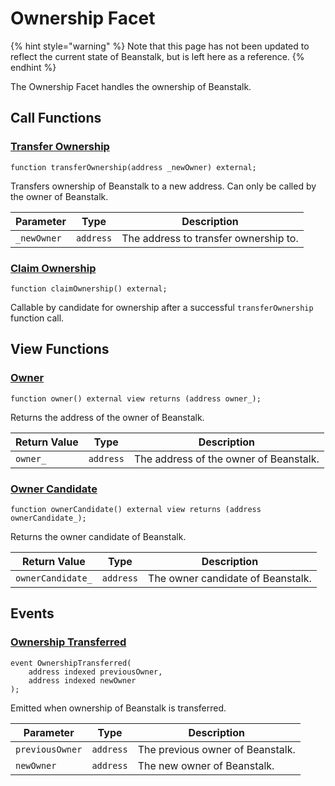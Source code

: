 # Ownership Facet

{% hint style="warning" %}
Note that this page has not been updated to reflect the current state of Beanstalk, but is left here as a reference.
{% endhint %}

The Ownership Facet handles the ownership of Beanstalk.

## Call Functions

### [Transfer Ownership](https://github.com/BeanstalkFarms/Beanstalk/blob/f0e29aae99ddca90085d8dfdc990cff88451d357/protocol/contracts/farm/facets/OwnershipFacet.sol#L15)

```solidity
function transferOwnership(address _newOwner) external;
```

Transfers ownership of Beanstalk to a new address. Can only be called by the owner of Beanstalk.

| Parameter   | Type      | Description                           |
| ----------- | --------- | ------------------------------------- |
| `_newOwner` | `address` | The address to transfer ownership to. |

### [Claim Ownership](https://github.com/BeanstalkFarms/Beanstalk/blob/f0e29aae99ddca90085d8dfdc990cff88451d357/protocol/contracts/farm/facets/OwnershipFacet.sol#L20)

```solidity
function claimOwnership() external;
```

Callable by candidate for ownership after a successful `transferOwnership` function call.

## View Functions

### [Owner](https://github.com/BeanstalkFarms/Beanstalk/blob/f0e29aae99ddca90085d8dfdc990cff88451d357/protocol/contracts/farm/facets/OwnershipFacet.sol#L26)

```solidity
function owner() external view returns (address owner_);
```

Returns the address of the owner of Beanstalk.

| Return Value | Type      | Description                            |
| ------------ | --------- | -------------------------------------- |
| `owner_`     | `address` | The address of the owner of Beanstalk. |

### [Owner Candidate](https://github.com/BeanstalkFarms/Beanstalk/blob/f0e29aae99ddca90085d8dfdc990cff88451d357/protocol/contracts/farm/facets/OwnershipFacet.sol#L30)

```solidity
function ownerCandidate() external view returns (address ownerCandidate_);
```

Returns the owner candidate of Beanstalk.

| Return Value      | Type      | Description                       |
| ----------------- | --------- | --------------------------------- |
| `ownerCandidate_` | `address` | The owner candidate of Beanstalk. |

## Events

### [Ownership Transferred](https://github.com/BeanstalkFarms/Beanstalk/blob/f0e29aae99ddca90085d8dfdc990cff88451d357/protocol/contracts/farm/facets/OwnershipFacet.sol#L13) <a href="#event-ownership-transferred" id="event-ownership-transferred"></a>

```solidity
event OwnershipTransferred(
    address indexed previousOwner, 
    address indexed newOwner
);
```

Emitted when ownership of Beanstalk is transferred.

| Parameter       | Type      | Description                      |
| --------------- | --------- | -------------------------------- |
| `previousOwner` | `address` | The previous owner of Beanstalk. |
| `newOwner`      | `address` | The new owner of Beanstalk.      |
